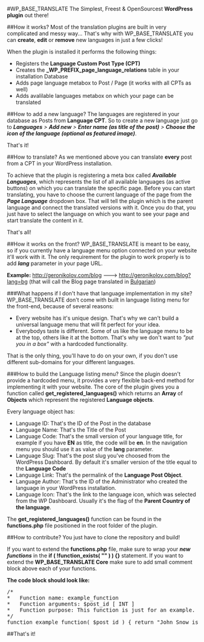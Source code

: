 #WP_BASE_TRANSLATE
The Simplest, Freest &amp; OpenSourcest <strong>WordPress plugin</strong> out there!

##How it works?
Most of the translation plugins are built in very complicated and messy way...
That's why with WP_BASE_TRANSLATE you can <strong>create</strong>, <strong>edit</strong> or <strong>remove</strong> new languages in just a few clicks!

When the plugin is installed it performs the following things:
- Registers the <strong>Language Custom Post Type (CPT)</strong>
- Creates the <strong>_WP_PREFIX_page_language_relations</strong> table in your installation Database
- Adds page language metabox to Post / Page (it works with all CPTs as well)
- Adds avalilable languages metabox on which your page can be translated

##How to add a new language?
The languages are registered in your database as Posts from <strong>Language CPT</strong>.
So to create a new language just go to <em><strong>Languages</strong> > <strong>Add new</strong> > <strong>Enter name (as title of the post)</strong> > <strong>Choose the icon of the language (optional as featured image)</strong></em>.

That's it!

##How to translate?
As we mentioned above you can translate <strong>every</strong> post from a CPT in your WordPress installation.

To achieve that the plugin is registering a meta box called <em><strong>Available Languages</strong></em>, which represents the list of all available languages (as active buttons) on which you can translate the specific page.
Before you can start translating, you have to choose the current language of the page from the <em><strong>Page Language</strong></em> dropdown box. That will tell the plugin which is the parent language and connect the translated versions with it.
Once you do that, you just have to select the language on which you want to see your page and start translate the content in it.

That's all!

##How it works on the front?
WP_BASE_TRANSLATE is meant to be easy, so if you currently have a language menu option connected on your website it'll work with it.
The only requirement for the plugin to work properly is to add <em><strong>lang</strong></em> parameter in your page URL.

<strong>Example:</strong> http://geronikolov.com/blog ---> http://geronikolov.com/blog?lang=bg (that will call the Blog page translated in <u>Bulgarian</u>)

###What happens if I don't have that language implementation in my site?
WP_BASE_TRANSLATE don't come with built in language listing menu for the front-end, because of several reasons:
- Every website has it's unique design. That's why we can't build a universal language menu that will fit perfect for your idea.
- Everybodys taste is different. Some of us like the language menu to be at the top, others like it at the bottom. That's why we don't want to <em>"put you in a box"</em> with a hardcoded functionality.

That is the only thing, you'll have to do on your own, if you don't use different sub-domains for your different languages.

###How to build the Language listing menu?
Since the plugin doesn't provide a hardcoded menu, it provides a very flexible back-end method for implementing it with your website.
The core of the plugin gives you a function called <strong>get_registered_languages()</strong> which returns an <strong>Array</strong> of <strong>Objects</strong> which represent the registered <strong>Language objects</strong>.

Every language object has:
- Language ID: That's the ID of the Post in the database
- Language Name: That's the Title of the Post
- Language Code: That's the small version of your language title, for example if you have <strong>EN</strong> as title, the code will be <strong>en</strong>. In the navigation menu you should use it as value of the <strong>lang</strong> parameter.
- Language Slug: That's the post slug you've choosed from the WordPress Dashboard. By default it's smaller version of the title equal to the <strong>Language Code</strong>
- Language Link: That's the permalink of the <strong>Language Post Object</strong>.
- Language Author: That's the ID of the Administrator who created the language in your WordPress installation.
- Language Icon: That's the link to the language icon, which was selected from the WP Dashboard. Usually it's the flag of the <strong>Parent Country of the language</strong>.

The <strong>get_registered_languages()</strong> function can be found in the <strong>functions.php</strong> file positioned in the root folder of the plugin.

##How to contribute?
You just have to clone the repository and build!

If you want to extend the <strong>functions.php</strong> file, make sure to wrap your <em><strong>new functions</strong></em> in the <strong>if ( !function_exists( "" ) ) {}</strong> statement.
If you want to extend the <strong>WP_BASE_TRANSLATE Core</strong> make sure to add small comment block above each of your functions.

<strong>The code block should look like:</strong>
<pre>
/*
*	Function name: example_function
*	Function arguments: $post_id [ INT ]
*	Function purpose: This function is just for an example.
*/
function example_function( $post_id ) { return "John Snow is alive!"; }
</pre>

##That's it!
